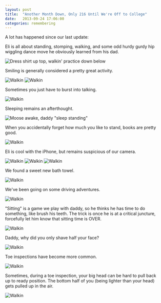 ```yaml
---
layout: post
title:  "Another Month Down, Only 216 Until We're Off to College"
date:   2013-09-24 17:06:00
categories: remembering
---
```


A lot has happened since our last update:

Eli is all about standing, stomping, walking, and some odd hurdy gurdy hip wiggling dance move he obviously learned from his dad.

![Dress shirt up top, walkin' practice down below](/images/P8180134.jpg "Walkin.")


Smiling is generally considered a pretty great activity.

![Walkin](/images/P8260196.jpg "Walkin.")
![Walkin](/images/P9060291.jpg "Walkin.")


Sometimes you just have to burst into talking.

![Walkin](/images/P9110473.jpg "Walkin.")


Sleeping remains an afterthought.

![Moose awake, daddy "sleep standing"](/images/P9140002.jpg "Walkin.")


When you accidentally forget how much you like to stand, books are pretty good.

![Walkin](/images/P9140015.jpg "Walkin.")


Eli is cool with the iPhone, but remains suspicious of our camera.

![Walkin](/images/P9140114.jpg "Walkin.")
![Walkin](/images/P9140115.jpg "Walkin.")
![Walkin](/images/P9140116.jpg "Walkin.")


We found a sweet new bath towel. 

![Walkin](/images/P9070357.jpg "Walkin.")


We've been going on some driving adventures.

![Walkin](/images/P9070318.jpg "Walkin.")


"Sitting" is a game we play with daddy, so he thinks he has time to do something, like brush his teeth. The trick is once he is at a critical juncture, forcefully let him know that sitting time is OVER.

![Walkin](/images/P9180100.jpg "Walkin.")


Daddy, why did you only shave half your face?

![Walkin](/images/P9180104.jpg "Walkin.")


Toe inspections have become more common.

![Walkin](/images/P9240136.jpg "Walkin.")


Sometimes, during a toe inspection, your big head can be hard to pull back up to ready position. The bottom half of you (being lighter than your head) gets pulled up in the air.

![Walkin](/images/P9240137.jpg "Walkin.")
